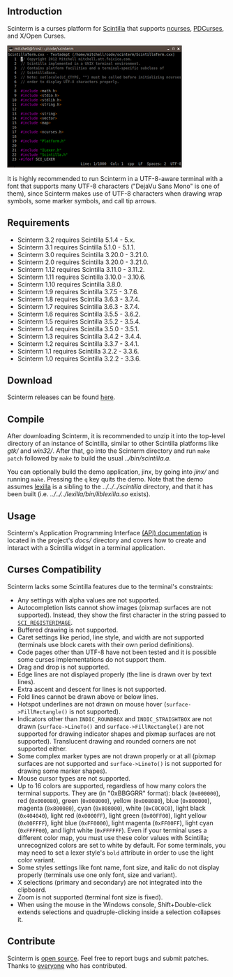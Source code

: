 ## Introduction

Scinterm is a curses platform for [Scintilla][] that supports [ncurses][], [PDCurses][], and
X/Open Curses.

![Scinterm](images/scinterm.png)

It is highly recommended to run Scinterm in a UTF-8-aware terminal with a font that supports
many UTF-8 characters ("DejaVu Sans Mono" is one of them), since Scinterm makes use of UTF-8
characters when drawing wrap symbols, some marker symbols, and call tip arrows.

[Scintilla]: https://scintilla.org
[ncurses]: https://invisible-island.net/ncurses/
[PDCurses]: https://pdcurses.org

## Requirements

* Scinterm 3.2 requires Scintilla 5.1.4 - 5.x.
* Scinterm 3.1 requires Scintilla 5.1.0 - 5.1.1.
* Scinterm 3.0 requires Scintilla 3.20.0 - 3.21.0.
* Scinterm 2.0 requires Scintilla 3.20.0 - 3.21.0.
* Scinterm 1.12 requires Scintilla 3.11.0 - 3.11.2.
* Scinterm 1.11 requires Scintilla 3.10.0 - 3.10.6.
* Scinterm 1.10 requires Scintilla 3.8.0.
* Scinterm 1.9 requires Scintilla 3.7.5 - 3.7.6.
* Scinterm 1.8 requires Scintilla 3.6.3 - 3.7.4.
* Scinterm 1.7 requires Scintilla 3.6.3 - 3.7.4.
* Scinterm 1.6 requires Scintilla 3.5.5 - 3.6.2.
* Scinterm 1.5 requires Scintilla 3.5.2 - 3.5.4.
* Scinterm 1.4 requires Scintilla 3.5.0 - 3.5.1.
* Scinterm 1.3 requires Scintilla 3.4.2 - 3.4.4.
* Scinterm 1.2 requires Scintilla 3.3.7 - 3.4.1.
* Scinterm 1.1 requires Scintilla 3.2.2 - 3.3.6.
* Scinterm 1.0 requires Scintilla 3.2.2 - 3.3.6.

## Download

Scinterm releases can be found [here][].

[here]: https://github.com/orbitalquark/scinterm/releases

## Compile

After downloading Scinterm, it is recommended to unzip it into the top-level directory of an
instance of Scintilla, similar to other Scintilla platforms like *gtk/* and *win32/*. After
that, go into the Scinterm directory and run `make patch` followed by `make` to build the usual
*../bin/scintilla.a*.

You can optionally build the demo application, jinx, by going into *jinx/* and running
`make`. Pressing the `q` key quits the demo. Note that the demo assumes [lexilla][]
is a sibling to the *../../../scintilla* directory, and that it has been built
(i.e. *../../../lexilla/bin/liblexilla.so* exists).

[lexilla]: https://www.scintilla.org/Lexilla.html

## Usage

Scinterm's Application Programming Interface [(API) documentation][] is located in the project's
*docs/* directory and covers how to create and interact with a Scintilla widget in a terminal
application.

[(API) documentation]: api.html

## Curses Compatibility

Scinterm lacks some Scintilla features due to the terminal's constraints:

* Any settings with alpha values are not supported.
* Autocompletion lists cannot show images (pixmap surfaces are not supported).  Instead, they
  show the first character in the string passed to [`SCI_REGISTERIMAGE`][].
* Buffered drawing is not supported.
* Caret settings like period, line style, and width are not supported (terminals use block
  carets with their own period definitions).
* Code pages other than UTF-8 have not been tested and it is possible some curses implementations
  do not support them.
* Drag and drop is not supported.
* Edge lines are not displayed properly (the line is drawn over by text lines).
* Extra ascent and descent for lines is not supported.
* Fold lines cannot be drawn above or below lines.
* Hotspot underlines are not drawn on mouse hover (`surface->FillRectangle()` is not supported).
* Indicators other than `INDIC_ROUNDBOX` and `INDIC_STRAIGHTBOX` are not drawn (`surface->LineTo()`
  and `surface->FillRectangle()` are not supported for drawing indicator shapes and pixmap
  surfaces are not supported). Translucent drawing and rounded corners are not supported either.
* Some complex marker types are not drawn properly or at all (pixmap surfaces are not supported
  and `surface->LineTo()` is not supported for drawing some marker shapes).
* Mouse cursor types are not supported.
* Up to 16 colors are supported, regardless of how many colors the terminal supports. They are
  (in "0xBBGGRR" format): black (`0x000000`), red (`0x000080`), green (`0x008000`), yellow
  (`0x008080`), blue (`0x800000`), magenta (`0x800080`), cyan (`0x808000`), white (`0xC0C0C0`),
  light black (`0x404040`), light red (`0x0000FF`), light green (`0x00FF00`), light yellow
  (`0x00FFFF`), light blue (`0xFF0000`), light magenta (`0xFF00FF`), light cyan (`0xFFFF00`),
  and light white (`0xFFFFFF`). Even if your terminal uses a different color map, you must use
  these color values with Scintilla; unrecognized colors are set to white by default. For some
  terminals, you may need to set a lexer style's `bold` attribute in order to use the light
  color variant.
* Some styles settings like font name, font size, and italic do not display properly (terminals
  use one only font, size and variant).
* X selections (primary and secondary) are not integrated into the clipboard.
* Zoom is not supported (terminal font size is fixed).
* When using the mouse in the Windows console, Shift+Double-click extends selections and
  quadruple-clicking inside a selection collapses it.

[`SCI_REGISTERIMAGE`]: https://scintilla.org/ScintillaDoc.html#SCI_REGISTERIMAGE

## Contribute

Scinterm is [open source][]. Feel free to report bugs and submit patches. Thanks to [everyone][]
who has contributed.

[open source]: https://github.com/orbitalquark/scinterm
[everyone]: thanks.html
